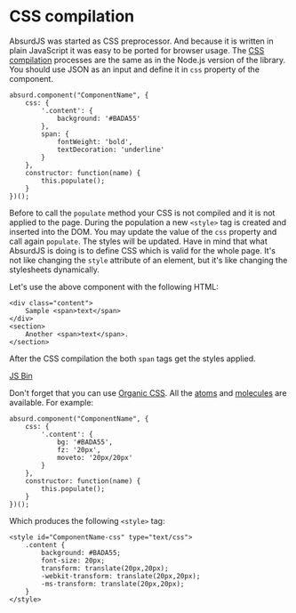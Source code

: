 # CSS compilation

<social>

AbsurdJS was started as CSS preprocessor. And because it is written in plain JavaScript it was easy to be ported for browser usage. The [CSS compilation](/pages/css-preprocessing/) processes are the same as in the Node.js version of the library. You should use JSON as an input and define it in `css` property of the component.

	absurd.component("ComponentName", {
        css: {
            '.content': {
                background: '#BADA55'
            },
            span: {
                fontWeight: 'bold',
                textDecoration: 'underline'
            }
        },
        constructor: function(name) {
            this.populate();
        }
    })();

Before to call the `populate` method your CSS is not compiled and it is not applied to the page. During the population a new `<style>` tag is created and inserted into the DOM. You may update the value of the `css` property and call again `populate`. The styles will be updated. Have in mind that what AbsurdJS is doing is to define CSS which is valid for the whole page. It's not like changing the `style` attribute of an element, but it's like changing the stylesheets dynamically.

Let's use the above component with the following HTML:

	<div class="content">
	    Sample <span>text</span>
	</div>
	<section>
	    Another <span>text</span>.
	</section>

After the CSS compilation the both `span` tags get the styles applied.

<a class="jsbin-embed" href="http://jsbin.com/fojey/5/embed?js,output">JS Bin</a><script src="http://static.jsbin.com/js/embed.js"></script>

Don't forget that you can use [Organic CSS](/pages/css-preprocessing/organic-css). All the [atoms](/pages/css-preprocessing/organic-css/atoms) and [molecules](/pages/css-preprocessing/organic-css/molecules) are available. For example:

	absurd.component("ComponentName", {
	    css: {
	        '.content': {
	            bg: '#BADA55',
	            fz: '20px',
	            moveto: '20px/20px'
	        }
	    },
	    constructor: function(name) {
	        this.populate();
	    }
	})();

Which produces the following `<style>` tag:

	<style id="ComponentName-css" type="text/css">
		.content {
			background: #BADA55;
			font-size: 20px;
			transform: translate(20px,20px);
			-webkit-transform: translate(20px,20px);
			-ms-transform: translate(20px,20px);
		}
	</style>
	
<small class="jsbin"><i class="fa fa-code"></i> [](http://jsbin.com/hutiy/1/edit)</small>

